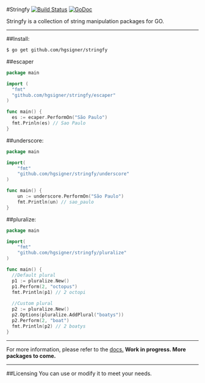 #Stringfy [![Build Status](https://travis-ci.org/hgsigner/stringfy.svg?branch=master)](https://travis-ci.org/hgsigner/stringfy) [![GoDoc](https://godoc.org/github.com/hgsigner/stringfy?status.svg)](https://godoc.org/github.com/hgsigner/stringfy)

Stringfy is a collection of string manipulation packages for GO.
- - -

##Install:

```bash
$ go get github.com/hgsigner/stringfy
```

##escaper

```go
package main

import (
  "fmt"
  "github.com/hgsigner/stringfy/escaper"
)

func main() {
  es := ecaper.PerformOn("São Paulo")
  fmt.Prinln(es) // Sao Paulo
}
```

##underscore:

```go
package main

import( 
	"fmt"
	"github.com/hgsigner/stringfy/underscore"
)

func main() {
	un := underscore.PerformOn("São Paulo")
	fmt.Println(un) // sao_paulo
}
```

##pluralize:

```go
package main

import( 
	"fmt"
	"github.com/hgsigner/stringfy/pluralize"
)

func main() {
  //Default plural
  p1 := pluralize.New()
  p1.Perform(2, "octopus")
  fmt.Println(p1) // 2 octopi
  
  //Custom plural
  p2 := pluralize.New()
  p2.Options(pluralize.AddPlural("boatys"))
  p2.Perform(2, "boat")
  fmt.Println(p2) // 2 boatys
}
```

- - -
For more information, please refer to the [docs.](https://godoc.org/github.com/hgsigner/stringfy) **Work in progress. More packages to come.**
- - -
##Licensing
You can use or modify it to meet your needs.